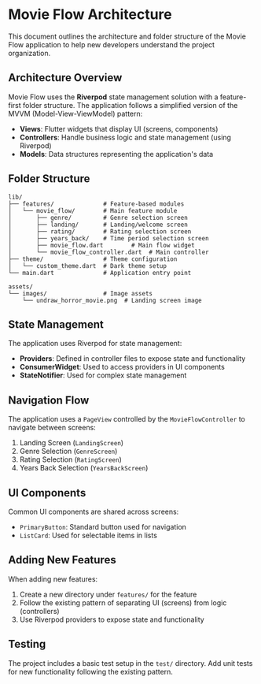 # Movie Flow Architecture

This document outlines the architecture and folder structure of the Movie Flow application to help new developers understand the project organization.

## Architecture Overview

Movie Flow uses the **Riverpod** state management solution with a feature-first folder structure. The application follows a simplified version of the MVVM (Model-View-ViewModel) pattern:

- **Views**: Flutter widgets that display UI (screens, components)
- **Controllers**: Handle business logic and state management (using Riverpod)
- **Models**: Data structures representing the application's data

## Folder Structure

```
lib/
├── features/              # Feature-based modules
│   └── movie_flow/        # Main feature module
│       ├── genre/         # Genre selection screen
│       ├── landing/       # Landing/welcome screen
│       ├── rating/        # Rating selection screen
│       ├── years_back/    # Time period selection screen
│       ├── movie_flow.dart        # Main flow widget
│       └── movie_flow_controller.dart  # Main controller
├── theme/                 # Theme configuration
│   └── custom_theme.dart  # Dark theme setup
└── main.dart              # Application entry point

assets/
└── images/                # Image assets
    └── undraw_horror_movie.png  # Landing screen image
```

## State Management

The application uses Riverpod for state management:

- **Providers**: Defined in controller files to expose state and functionality
- **ConsumerWidget**: Used to access providers in UI components
- **StateNotifier**: Used for complex state management

## Navigation Flow

The application uses a `PageView` controlled by the `MovieFlowController` to navigate between screens:

1. Landing Screen (`LandingScreen`)
2. Genre Selection (`GenreScreen`)
3. Rating Selection (`RatingScreen`)
4. Years Back Selection (`YearsBackScreen`)

## UI Components

Common UI components are shared across screens:
- `PrimaryButton`: Standard button used for navigation
- `ListCard`: Used for selectable items in lists

## Adding New Features

When adding new features:

1. Create a new directory under `features/` for the feature
2. Follow the existing pattern of separating UI (screens) from logic (controllers)
3. Use Riverpod providers to expose state and functionality

## Testing

The project includes a basic test setup in the `test/` directory. Add unit tests for new functionality following the existing pattern.